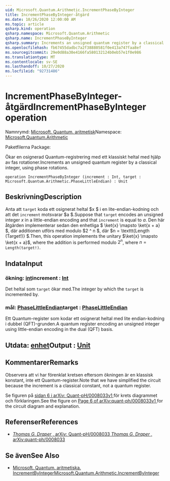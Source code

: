 ```yaml
---
uid: Microsoft.Quantum.Arithmetic.IncrementPhaseByInteger
title: IncrementPhaseByInteger-åtgärd
ms.date: 10/26/2020 12:00:00 AM
ms.topic: article
qsharp.kind: operation
qsharp.namespace: Microsoft.Quantum.Arithmetic
qsharp.name: IncrementPhaseByInteger
qsharp.summary: Increments an unsigned quantum register by a classical integer, using phase rotations.
ms.openlocfilehash: fb67455dadbc7a2f38880581f0e413a747faa8ef
ms.sourcegitcommit: 29e0d88a30e4166fa580132124b0eb57e1f0e986
ms.translationtype: MT
ms.contentlocale: sv-SE
ms.lasthandoff: 10/27/2020
ms.locfileid: "92731486"
---
```

# <a name="incrementphasebyinteger-operation"></a><span data-ttu-id="5fcb6-102">IncrementPhaseByInteger-åtgärd</span><span class="sxs-lookup"><span data-stu-id="5fcb6-102">IncrementPhaseByInteger operation</span></span>

<span data-ttu-id="5fcb6-103">Namnrymd: [Microsoft. Quantum. aritmetisk](xref:Microsoft.Quantum.Arithmetic)</span><span class="sxs-lookup"><span data-stu-id="5fcb6-103">Namespace: [Microsoft.Quantum.Arithmetic](xref:Microsoft.Quantum.Arithmetic)</span></span>

<span data-ttu-id="5fcb6-104">Paketfilerna [](https://nuget.org/packages/)</span><span class="sxs-lookup"><span data-stu-id="5fcb6-104">Package: [](https://nuget.org/packages/)</span></span>


<span data-ttu-id="5fcb6-105">Ökar en osignerad Quantum-registrering med ett klassiskt heltal med hjälp av fas rotationer.</span><span class="sxs-lookup"><span data-stu-id="5fcb6-105">Increments an unsigned quantum register by a classical integer, using phase rotations.</span></span>

```qsharp
operation IncrementPhaseByInteger (increment : Int, target : Microsoft.Quantum.Arithmetic.PhaseLittleEndian) : Unit
```


## <a name="description"></a><span data-ttu-id="5fcb6-106">Beskrivning</span><span class="sxs-lookup"><span data-stu-id="5fcb6-106">Description</span></span>

<span data-ttu-id="5fcb6-107">Anta att `target` koda ett osignerat heltal $x $ i en lite-endian-kodning och att det `increment` motsvarar $a $.</span><span class="sxs-lookup"><span data-stu-id="5fcb6-107">Suppose that `target` encodes an unsigned integer $x$ in a little-endian encoding and that `increment` is equal to $a$.</span></span>
<span data-ttu-id="5fcb6-108">Den här åtgärden implementerar sedan den enhetliga $ \ket{x} \mapsto \ket{x + a} $, där additionen utförs med modulo $2 ^ n $, där $n = \texttt{Length (Target!)} $.</span><span class="sxs-lookup"><span data-stu-id="5fcb6-108">Then, this operation implements the unitary $\ket{x} \mapsto \ket{x + a}$, where the addition is performed modulo $2^n$, where $n = \texttt{Length(target!)}$.</span></span>

## <a name="input"></a><span data-ttu-id="5fcb6-109">Indata</span><span class="sxs-lookup"><span data-stu-id="5fcb6-109">Input</span></span>

### <a name="increment--int"></a><span data-ttu-id="5fcb6-110">ökning: [int](xref:microsoft.quantum.lang-ref.int)</span><span class="sxs-lookup"><span data-stu-id="5fcb6-110">increment : [Int](xref:microsoft.quantum.lang-ref.int)</span></span>

<span data-ttu-id="5fcb6-111">Det heltal som `target` ökar med.</span><span class="sxs-lookup"><span data-stu-id="5fcb6-111">The integer by which the `target` is incremented by.</span></span>


### <a name="target--phaselittleendian"></a><span data-ttu-id="5fcb6-112">mål: [PhaseLittleEndian](xref:Microsoft.Quantum.Arithmetic.PhaseLittleEndian)</span><span class="sxs-lookup"><span data-stu-id="5fcb6-112">target : [PhaseLittleEndian](xref:Microsoft.Quantum.Arithmetic.PhaseLittleEndian)</span></span>

<span data-ttu-id="5fcb6-113">Ett Quantum-register som kodar ett osignerat heltal med lite endian-kodning i dubbel (QFT)-grunden.</span><span class="sxs-lookup"><span data-stu-id="5fcb6-113">A quantum register encoding an unsigned integer using little-endian encoding in the dual (QFT) basis.</span></span>



## <a name="output--unit"></a><span data-ttu-id="5fcb6-114">Utdata: [enhet](xref:microsoft.quantum.lang-ref.unit)</span><span class="sxs-lookup"><span data-stu-id="5fcb6-114">Output : [Unit](xref:microsoft.quantum.lang-ref.unit)</span></span>



## <a name="remarks"></a><span data-ttu-id="5fcb6-115">Kommentarer</span><span class="sxs-lookup"><span data-stu-id="5fcb6-115">Remarks</span></span>

<span data-ttu-id="5fcb6-116">Observera att vi har förenklat kretsen eftersom ökningen är en klassisk konstant, inte ett Quantum-register.</span><span class="sxs-lookup"><span data-stu-id="5fcb6-116">Note that we have simplified the circuit because the increment is a classical constant, not a quantum register.</span></span>

<span data-ttu-id="5fcb6-117">Se figuren på [ sidan 6 i arXiv: Quant-pH/0008033v1 ](https://arxiv.org/pdf/quant-ph/0008033.pdf#page=6) för krets diagrammet och förklaringen.</span><span class="sxs-lookup"><span data-stu-id="5fcb6-117">See the figure on [ Page 6 of arXiv:quant-ph/0008033v1 ](https://arxiv.org/pdf/quant-ph/0008033.pdf#page=6) for the circuit diagram and explanation.</span></span>

## <a name="references"></a><span data-ttu-id="5fcb6-118">Referenser</span><span class="sxs-lookup"><span data-stu-id="5fcb6-118">References</span></span>

- [<span data-ttu-id="5fcb6-119">*Thomas G. Draper* , arXiv: Quant-pH/0008033</span><span class="sxs-lookup"><span data-stu-id="5fcb6-119"> *Thomas G. Draper* , arXiv:quant-ph/0008033</span></span>](https://arxiv.org/pdf/quant-ph/0008033v1.pdf)

## <a name="see-also"></a><span data-ttu-id="5fcb6-120">Se även</span><span class="sxs-lookup"><span data-stu-id="5fcb6-120">See Also</span></span>

- [<span data-ttu-id="5fcb6-121">Microsoft. Quantum. aritmetiska. IncrementByInteger</span><span class="sxs-lookup"><span data-stu-id="5fcb6-121">Microsoft.Quantum.Arithmetic.IncrementByInteger</span></span>](xref:Microsoft.Quantum.Arithmetic.IncrementByInteger)